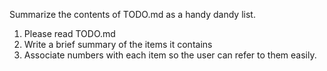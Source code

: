 Summarize the contents of TODO.md as a handy dandy list.

1. Please read TODO.md
2. Write a brief summary of the items it contains
3. Associate numbers with each item so the user can refer to them easily.
